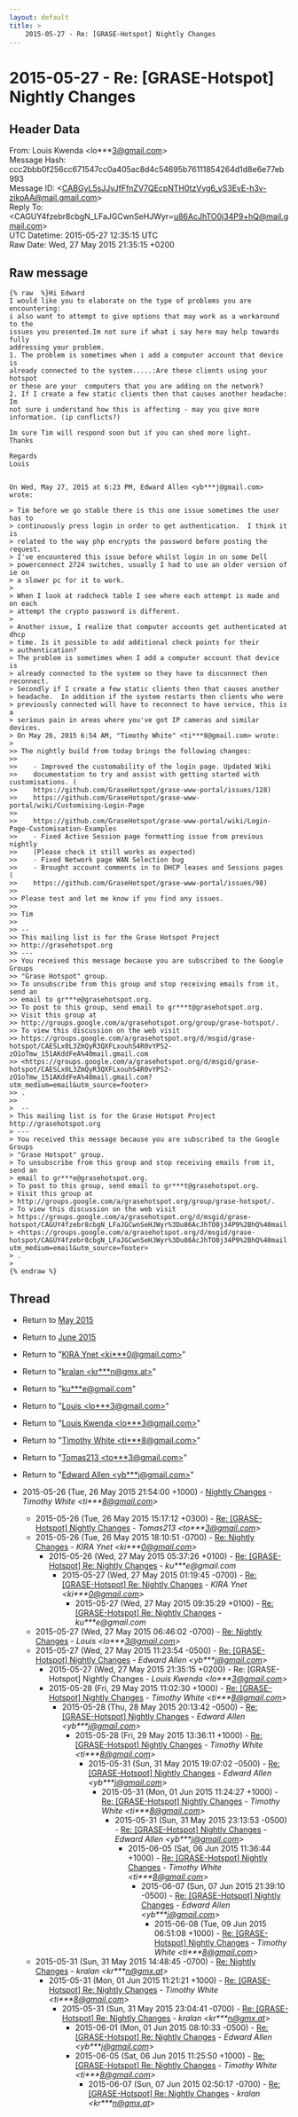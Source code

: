 ```yaml
---
layout: default
title: >
    2015-05-27 - Re: [GRASE-Hotspot] Nightly Changes
---
```


# 2015-05-27 - Re: [GRASE-Hotspot] Nightly Changes

## Header Data

From: Louis Kwenda \<lo***3@gmail.com\><br>
Message Hash: ccc2bbb0f256cc671547cc0a405ac8d4c54695b76111854264d1d8e6e77eb993<br>
Message ID: \<CABGyL5sJJvJfFfnZV7QEcpNTH0tzVvg6_yS3EvE-h3v-zikoAA@mail.gmail.com\><br>
Reply To: \<CAGUY4fzebr8cbgN_LFaJGCwnSeHJWyr=u86AcJhTO0j34P9+hQ@mail.gmail.com\><br>
UTC Datetime: 2015-05-27 12:35:15 UTC<br>
Raw Date: Wed, 27 May 2015 21:35:15 +0200<br>

## Raw message

```
{% raw  %}Hi Edward
I would like you to elaborate on the type of problems you are encountering:
i also want to attempt to give options that may work as a workaround to the
issues you presented.Im not sure if what i say here may help towards fully
addressing your problem.
1. The problem is sometimes when i add a computer account that device is
already connected to the system.....:Are these clients using your hotspot
or these are your  computers that you are adding on the network?
2. If I create a few static clients then that causes another headache: Im
not sure i understand how this is affecting - may you give more
information. (ip conflicts?)

Im sure Tim will respond soon but if you can shed more light.
Thanks

Regards
Louis


On Wed, May 27, 2015 at 6:23 PM, Edward Allen <yb***j@gmail.com> wrote:

> Tim before we go stable there is this one issue sometimes the user has to
> continuously press login in order to get authentication.  I think it is
> related to the way php encrypts the password before posting the request.
> I've encountered this issue before whilst login in on some Dell
> powerconnect 2724 switches, usually I had to use an older version of ie on
> a slower pc for it to work.
>
> When I look at radcheck table I see where each attempt is made and on each
> attempt the crypto password is different.
>
> Another issue, I realize that computer accounts get authenticated at dhcp
> time. Is it possible to add additional check points for their
> authentication?
> The problem is sometimes when I add a computer account that device is
> already connected to the system so they have to disconnect then reconnect.
> Secondly if I create a few static clients then that causes another
> headache.  In addition if the system restarts then clients who were
> previously connected will have to reconnect to have service, this is a
> serious pain in areas where you've got IP cameras and similar devices.
> On May 26, 2015 6:54 AM, "Timothy White" <ti***8@gmail.com> wrote:
>
>> The nightly build from today brings the following changes:
>>
>>    - Improved the customability of the login page. Updated Wiki
>>    documentation to try and assist with getting started with customisations. (
>>    https://github.com/GraseHotspot/grase-www-portal/issues/128)
>>    https://github.com/GraseHotspot/grase-www-portal/wiki/Customising-Login-Page
>>
>>    https://github.com/GraseHotspot/grase-www-portal/wiki/Login-Page-Customisation-Examples
>>    - Fixed Active Session page formatting issue from previous nightly
>>    (Please check it still works as expected)
>>    - Fixed Network page WAN Selection bug
>>    - Brought account comments in to DHCP leases and Sessions pages (
>>    https://github.com/GraseHotspot/grase-www-portal/issues/98)
>>
>> Please test and let me know if you find any issues.
>>
>> Tim
>>
>> --
>> This mailing list is for the Grase Hotspot Project
>> http://grasehotspot.org
>> ---
>> You received this message because you are subscribed to the Google Groups
>> "Grase Hotspot" group.
>> To unsubscribe from this group and stop receiving emails from it, send an
>> email to gr***e@grasehotspot.org.
>> To post to this group, send email to gr***t@grasehotspot.org.
>> Visit this group at
>> http://groups.google.com/a/grasehotspot.org/group/grase-hotspot/.
>> To view this discussion on the web visit
>> https://groups.google.com/a/grasehotspot.org/d/msgid/grase-hotspot/CAESLx0L3ZmQyR3QXFLxouhS4R0vYPS2-zO1oTmw_151AKddFeA%40mail.gmail.com
>> <https://groups.google.com/a/grasehotspot.org/d/msgid/grase-hotspot/CAESLx0L3ZmQyR3QXFLxouhS4R0vYPS2-zO1oTmw_151AKddFeA%40mail.gmail.com?utm_medium=email&utm_source=footer>
>> .
>>
>  --
> This mailing list is for the Grase Hotspot Project http://grasehotspot.org
> ---
> You received this message because you are subscribed to the Google Groups
> "Grase Hotspot" group.
> To unsubscribe from this group and stop receiving emails from it, send an
> email to gr***e@grasehotspot.org.
> To post to this group, send email to gr***t@grasehotspot.org.
> Visit this group at
> http://groups.google.com/a/grasehotspot.org/group/grase-hotspot/.
> To view this discussion on the web visit
> https://groups.google.com/a/grasehotspot.org/d/msgid/grase-hotspot/CAGUY4fzebr8cbgN_LFaJGCwnSeHJWyr%3Du86AcJhTO0j34P9%2BhQ%40mail.gmail.com
> <https://groups.google.com/a/grasehotspot.org/d/msgid/grase-hotspot/CAGUY4fzebr8cbgN_LFaJGCwnSeHJWyr%3Du86AcJhTO0j34P9%2BhQ%40mail.gmail.com?utm_medium=email&utm_source=footer>
> .
>
{% endraw %}
```

## Thread

+ Return to [May 2015](/archive/2015/05)
+ Return to [June 2015](/archive/2015/06)

+ Return to "[KIRA Ynet <ki***0<span>@</span>gmail.com>](/authors/ki___0_at_gmail_com)"
+ Return to "[kralan <kr***n<span>@</span>gmx.at>](/authors/kr___n_at_gmx_at)"
+ Return to "[ku***e<span>@</span>gmail.com](/authors/ku___e_at_gmail_com)"
+ Return to "[Louis <lo***3<span>@</span>gmail.com>](/authors/lo___3_at_gmail_com)"
+ Return to "[Louis Kwenda <lo***3<span>@</span>gmail.com>](/authors/lo___3_at_gmail_com)"
+ Return to "[Timothy White <ti***8<span>@</span>gmail.com>](/authors/ti___8_at_gmail_com)"
+ Return to "[Tomas213 <to***3<span>@</span>gmail.com>](/authors/to___3_at_gmail_com)"
+ Return to "[Edward Allen <yb***j<span>@</span>gmail.com>](/authors/yb___j_at_gmail_com)"

+ 2015-05-26 (Tue, 26 May 2015 21:54:00 +1000) - [Nightly Changes](/archive/2015/05/7061e9689d47a82c713637276630e2a7670794daa60aab7086a853b040a1b5c9) - _Timothy White \<ti***8@gmail.com\>_
  + 2015-05-26 (Tue, 26 May 2015 15:17:12 +0300) - [Re: [GRASE-Hotspot] Nightly Changes](/archive/2015/05/d02fa1435311122cdbb857b46d8d51c9824ce9e7a3d8550809c3e7ca12bbabde) - _Tomas213 \<to***3@gmail.com\>_
  + 2015-05-26 (Tue, 26 May 2015 18:10:51 -0700) - [Re: Nightly Changes](/archive/2015/05/1cd559d2cb5d2cae6d888959b038c862610c1510b4deb3d95fd9856208273b8b) - _KIRA Ynet \<ki***0@gmail.com\>_
    + 2015-05-26 (Wed, 27 May 2015 05:37:26 +0100) - [Re: [GRASE-Hotspot] Re: Nightly Changes](/archive/2015/05/92b2554fd794541d2936e1755e4b2f2834a805a76f556661cdd99b2ed11b3dd4) - _ku***e@gmail.com_
      + 2015-05-27 (Wed, 27 May 2015 01:19:45 -0700) - [Re: [GRASE-Hotspot] Re: Nightly Changes](/archive/2015/05/84842fc53b5ef1809c4cd1f4a0443fdf90919ee7860ade9e3049eae1b4f14a09) - _KIRA Ynet \<ki***0@gmail.com\>_
        + 2015-05-27 (Wed, 27 May 2015 09:35:29 +0100) - [Re: [GRASE-Hotspot] Re: Nightly Changes](/archive/2015/05/d207645d9c77066264be1f543255b6169c66ca073a6130c2212743689686510b) - _ku***e@gmail.com_
  + 2015-05-27 (Wed, 27 May 2015 06:46:02 -0700) - [Re: Nightly Changes](/archive/2015/05/4821980d3f4188d7d9c84278e88a0832c5224bec05d747af25337b7b864de8a8) - _Louis \<lo***3@gmail.com\>_
  + 2015-05-27 (Wed, 27 May 2015 11:23:54 -0500) - [Re: [GRASE-Hotspot] Nightly Changes](/archive/2015/05/fe262fc58632535615cb054819ab6522ec61e19651f442c4b92a3cdc725fdf8e) - _Edward Allen \<yb***j@gmail.com\>_
    + 2015-05-27 (Wed, 27 May 2015 21:35:15 +0200) - Re: [GRASE-Hotspot] Nightly Changes - _Louis Kwenda \<lo***3@gmail.com\>_
    + 2015-05-28 (Fri, 29 May 2015 11:02:30 +1000) - [Re: [GRASE-Hotspot] Nightly Changes](/archive/2015/05/15cd08d98f311c4dbad05e61ba9b73568318f8fa8f07fecd54c40067074611d5) - _Timothy White \<ti***8@gmail.com\>_
      + 2015-05-28 (Thu, 28 May 2015 20:13:42 -0500) - [Re: [GRASE-Hotspot] Nightly Changes](/archive/2015/05/21e199077ef3129b9d472934b6231ddde5c2ea19d8111aac5038e68951618da0) - _Edward Allen \<yb***j@gmail.com\>_
        + 2015-05-28 (Fri, 29 May 2015 13:36:11 +1000) - [Re: [GRASE-Hotspot] Nightly Changes](/archive/2015/05/3fb5cc5c9bb2a29ec6d6ab9715b804ff9e1b489e267210e134c2cffb9e94c341) - _Timothy White \<ti***8@gmail.com\>_
          + 2015-05-31 (Sun, 31 May 2015 19:07:02 -0500) - [Re: [GRASE-Hotspot] Nightly Changes](/archive/2015/05/01cd8248e67fc26e7b412fcc08fee4d3399fcc86e7b6be1b25f5fd7c081916c0) - _Edward Allen \<yb***j@gmail.com\>_
            + 2015-05-31 (Mon, 01 Jun 2015 11:24:27 +1000) - [Re: [GRASE-Hotspot] Nightly Changes](/archive/2015/05/7ceb346ebcaa360a5ebb1d066b77ec5f3bfb14486bc7dc18a0a38b6fb79c5ac3) - _Timothy White \<ti***8@gmail.com\>_
              + 2015-05-31 (Sun, 31 May 2015 23:13:53 -0500) - [Re: [GRASE-Hotspot] Nightly Changes](/archive/2015/05/1d5f652f1db4adb225222680aae3927fb844e5df804d16aa5b6e9847d3970742) - _Edward Allen \<yb***j@gmail.com\>_
                + 2015-06-05 (Sat, 06 Jun 2015 11:36:44 +1000) - [Re: [GRASE-Hotspot] Nightly Changes](/archive/2015/06/ea40a3210b670c533a539ab2b9a17cc8dfbd616f34cfb2969671afe7095ce148) - _Timothy White \<ti***8@gmail.com\>_
                  + 2015-06-07 (Sun, 07 Jun 2015 21:39:10 -0500) - [Re: [GRASE-Hotspot] Nightly Changes](/archive/2015/06/2564f4b1029b23d3574154fce45c4b29bf28d7e6a71769f449c0405eadfa6137) - _Edward Allen \<yb***j@gmail.com\>_
                    + 2015-06-08 (Tue, 09 Jun 2015 06:51:08 +1000) - [Re: [GRASE-Hotspot] Nightly Changes](/archive/2015/06/76be0ad3db30619f7fbd761b37cd6c712fc67e0d222cf6f1932c67987cb53a32) - _Timothy White \<ti***8@gmail.com\>_
  + 2015-05-31 (Sun, 31 May 2015 14:48:45 -0700) - [Re: Nightly Changes](/archive/2015/05/7d60d3fa93224173ec5a676d7f2ce152878ef1926e630adaa4f803476437a642) - _kralan \<kr***n@gmx.at\>_
    + 2015-05-31 (Mon, 01 Jun 2015 11:21:21 +1000) - [Re: [GRASE-Hotspot] Re: Nightly Changes](/archive/2015/05/0097d828ab523c88a6d00a71ebc49eee566c74a155b78b619de5de81a4e500c2) - _Timothy White \<ti***8@gmail.com\>_
      + 2015-05-31 (Sun, 31 May 2015 23:04:41 -0700) - [Re: [GRASE-Hotspot] Re: Nightly Changes](/archive/2015/05/dec58d2c4183ef1392d9b75085beb4acfdcc23d0a801a7ce929fff96209d1006) - _kralan \<kr***n@gmx.at\>_
        + 2015-06-01 (Mon, 01 Jun 2015 08:10:33 -0500) - [Re: [GRASE-Hotspot] Re: Nightly Changes](/archive/2015/06/11ba79df49f5f0e2c2218459cdf42e7526428260c8c477029009787c45916236) - _Edward Allen \<yb***j@gmail.com\>_
        + 2015-06-05 (Sat, 06 Jun 2015 11:25:50 +1000) - [Re: [GRASE-Hotspot] Re: Nightly Changes](/archive/2015/06/ba2cddd894d709598c0967c6772a5291cdb04846fd6ae265050e6af26838aa6c) - _Timothy White \<ti***8@gmail.com\>_
          + 2015-06-07 (Sun, 07 Jun 2015 02:50:17 -0700) - [Re: [GRASE-Hotspot] Re: Nightly Changes](/archive/2015/06/185e05907edc01d0676661cd5c46db0c825620c1b96ee9e077b2c5d545392b97) - _kralan \<kr***n@gmx.at\>_

